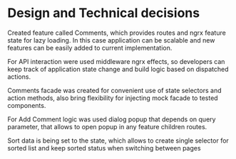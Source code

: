 # Design and Technical decisions

Created feature called Comments, which provides routes and ngrx feature state for lazy loading.
In this case application can be scalable and new features can be easily added to current implementation.

For API interaction were used middleware ngrx effects, so developers can keep track of application state change and build logic based on dispatched actions.

Comments facade was created for convenient use of state selectors and action methods, also bring flexibility for injecting mock facade to tested components.

For Add Comment logic was used dialog popup that depends on query parameter, that allows to open popup in any feature children routes.

Sort data is being set to the state, which allows to create single selector for sorted list and keep sorted status when switching between pages
